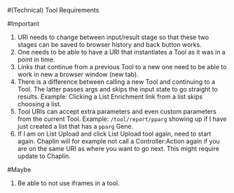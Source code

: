 #(Technical) Tool Requirements

#Important

1. URI needs to change between input/result stage so that these two stages can be saved to browser history and back button works.
1. One needs to be able to have a URI that instantiates a Tool as it was in a point in time.
1. Links that continue from a previous Tool to a new one need to be able to work in new a browser window (new tab).
1. There is a difference between calling a new Tool and continuing to a Tool. The latter passes args and skips the input state to go straight to results. Example: Clicking a List Enrichment link from a list skips choosing a list.
1. Tool URIs can accept extra parameters and even custom parameters from the current Tool. Example: `/tool/report/pparg` showing up if I have just created a list that has a `pparg` Gene.
1. If I am on List Upload and click List Upload tool again, need to start again. Chaplin will for example not call a Controller:Action again if you are on the same URI as where you want to go next. This might require update to Chaplin.

#Maybe

1. Be able to not use iframes in a tool.